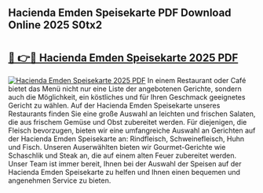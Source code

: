 ## Hacienda Emden Speisekarte PDF Download Online 2025 S0tx2

# <h2><a href="http://gc6fbs.nevu.top/?p=Hacienda+Emden+Speisekarte">🔗 👉🔴 Hacienda Emden Speisekarte 2025 PDF</a></h2>

[![Hacienda Emden Speisekarte 2025 PDF](https://i.imgur.com/dBaPXMq.png)](http://gc6fbs.nevu.top/?p=Hacienda+Emden+Speisekarte)
In einem Restaurant oder Café bietet das Menü nicht nur eine Liste der angebotenen Gerichte, sondern auch die Möglichkeit, ein köstliches und für Ihren Geschmack geeignetes Gericht zu wählen. Auf der Hacienda Emden Speisekarte unseres Restaurants finden Sie eine große Auswahl an leichten und frischen Salaten, die aus frischem Gemüse und Obst zubereitet werden. Für diejenigen, die Fleisch bevorzugen, bieten wir eine umfangreiche Auswahl an Gerichten auf der Hacienda Emden Speisekarte an: Rindfleisch, Schweinefleisch, Huhn und Fisch. Unseren Auserwählten bieten wir Gourmet-Gerichte wie Schaschlik und Steak an, die auf einem alten Feuer zubereitet werden. Unser Team ist immer bereit, Ihnen bei der Auswahl der Speisen auf der Hacienda Emden Speisekarte zu helfen und Ihnen einen bequemen und angenehmen Service zu bieten.
